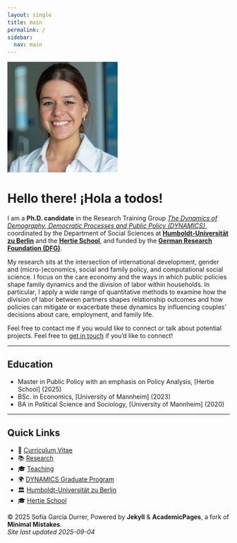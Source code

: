 ```yaml
---
layout: single
title: main
permalink: /
sidebar:
  nav: main
---
```


<img src="foto_rf.jpeg" alt="Profile picture" width="250">

# Hello there! ¡Hola a todos! 

I am a **Ph.D. candidate** in the Research Training Group [*The Dynamics of Demography, Democratic Processes and Public Policy (DYNAMICS)*](https://www.sowi.hu-berlin.de/en/dynamics), coordinated by the Department of Social Sciences at [**Humboldt-Universität zu Berlin**](https://www.hu-berlin.de/en) and the [**Hertie School**](https://www.hertie-school.org/), and funded by the [**German Research Foundation (DFG)**](https://www.dfg.de/en).

My research sits at the intersection of international development, gender and (micro-)economics, social and family policy, and computational social science. I focus on the care economy and the ways in which public policies shape family dynamics and the division of labor within households. In particular, I apply a wide range of quantitative methods to examine how the division of labor between partners shapes relationship outcomes and how policies can mitigate or exacerbate these dynamics by influencing couples’ decisions about care, employment, and family life. 

Feel free to contact me if you would like to connect or talk about potential projects. Feel free to [get in touch](mailto:s.garcia-durrer@phd.hertie-school.org) if you’d like to connect!

---

## Education

- Master in Public Policy with an emphasis on Policy Analysis, [Hertie School] (2025)
- BSc. in Economics, [University of Mannheim] (2023)
- BA in Political Science and Sociology, [University of Mannheim] (2020)

---

## Quick Links
- 📄 [Curriculum Vitae](/cv/)
- 📚 [Research](/research/)
- 🎓 [Teaching](/teaching/)
- 🌍 [DYNAMICS Graduate Program](https://www.dynamics-of-demography.eu/)
- 🏛️ [Humboldt-Universität zu Berlin](https://www.hu-berlin.de/en)
- 🎓 [Hertie School](https://www.hertie-school.org/)


© 2025 Sofía García Durrer, Powered by **Jekyll** & **AcademicPages**, a fork of **Minimal Mistakes**.  
*Site last updated 2025-09-04*

